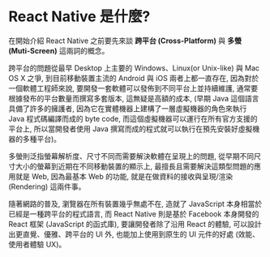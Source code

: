 # React Native 是什麼?
在開始介紹 React Native 之前要先來談 **跨平台 (Cross-Platform)** 與 **多螢 (Muti-Screen)** 這兩詞的概念。

跨平台的問題從最早 Desktop 上主要的 Windows、Linux(or Unix-like) 與 Mac OS X 之爭, 到目前移動裝置主流的 Android 與 iOS 兩者上都一直存在, 因為對於一個軟體工程師來說, 要開發一套軟體可以發佈到不同平台上並持續維護, 通常要根據發布的平台數量而撰寫多套版本, 這無疑是高額的成本, (早期 Java 這個語言具備了許多的擁護者, 因為它在實體機器上建構了一層虛擬機器的角色來執行 Java 程式碼編譯而成的 byte code, 而這個虛擬機器可以運行在所有官方支援的平台上, 所以當開發者使用 Java 撰寫而成的程式就可以執行在預先安裝好虛擬機器的多種平台)。

多螢則泛指螢幕解析度、尺寸不同而需要解決軟體在呈現上的問題, 從早期不同尺寸大小的螢幕到近期在不同移動裝置的顯示上, 最擅長且需要解決這類型問題的應用就是 Web, 因為最基本 Web 的功能, 就是在做資料的接收與呈現/渲染 (Rendering) 這兩件事。

隨著網路的普及, 瀏覽器在所有裝置幾乎無處不在, 造就了 JavaScript 本身相當於已經是一種跨平台的程式語言, 而 React Native 則是基於 Facebook 本身開發的 React 框架 (JavaScript 的函式庫), 要讓開發者除了沿用 React 的體驗, 可以設計出更直覺、優雅、跨平台的 UI 外, 也能加上使用到原生的 UI 元件的好處 (效能、使用者體驗 UX)。